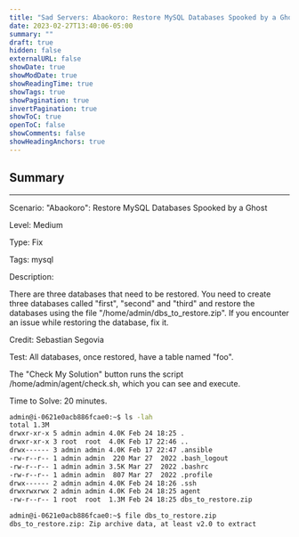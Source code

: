 ```yaml
---
title: "Sad Servers: Abaokoro: Restore MySQL Databases Spooked by a Ghost"
date: 2023-02-27T13:40:06-05:00
summary: ""
draft: true
hidden: false
externalURL: false
showDate: true
showModDate: true
showReadingTime: true
showTags: true
showPagination: true
invertPagination: true
showToC: true
openToC: false
showComments: false
showHeadingAnchors: true
---
```


## Summary
---

Scenario: "Abaokoro": Restore MySQL Databases Spooked by a Ghost

Level: Medium

Type: Fix

Tags: mysql  

Description: 

There are three databases that need to be restored. You need 
to create three databases called "first", "second" and "third" 
and restore the databases using the file 
"/home/admin/dbs_to_restore.zip". If you encounter an issue 
while restoring the database, fix it.

Credit: Sebastian Segovia

Test: All databases, once restored, have a table named "foo".

The "Check My Solution" button runs the script /home/admin/agent/check.sh, which you can see and execute.

Time to Solve: 20 minutes.

```sh
admin@i-0621e0acb886fcae0:~$ ls -lah
total 1.3M
drwxr-xr-x 5 admin admin 4.0K Feb 24 18:25 .
drwxr-xr-x 3 root  root  4.0K Feb 17 22:46 ..
drwx------ 3 admin admin 4.0K Feb 17 22:47 .ansible
-rw-r--r-- 1 admin admin  220 Mar 27  2022 .bash_logout
-rw-r--r-- 1 admin admin 3.5K Mar 27  2022 .bashrc
-rw-r--r-- 1 admin admin  807 Mar 27  2022 .profile
drwx------ 2 admin admin 4.0K Feb 24 18:26 .ssh
drwxrwxrwx 2 admin admin 4.0K Feb 24 18:25 agent
-rw-r--r-- 1 root  root  1.3M Feb 24 18:25 dbs_to_restore.zip
```

```sh
admin@i-0621e0acb886fcae0:~$ file dbs_to_restore.zip 
dbs_to_restore.zip: Zip archive data, at least v2.0 to extract
```
